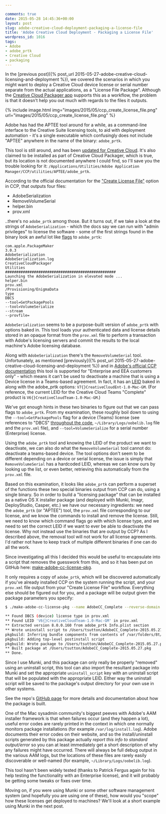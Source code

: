 ```yaml
---

comments: true
date: 2015-05-28 14:45:36+00:00
layout: post
slug: adobe-creative-cloud-deployment-packaging-a-license-file
title: 'Adobe Creative Cloud Deployment - Packaging a License File'
wordpress_id: 1016
tags:
- Adobe
- adobe_prtk
- Creative Cloud
- packaging
---
```

<!--
{% include image.html
    img="images/2015/05/CCP_Pkg_128.png"
    url="images/2015/05/CCP_Pkg_128.png"
%}
-->
In the [previous post]({% post_url 2015-05-27-adobe-creative-cloud-licensing-and-deployment %}), we covered the scenarios in which you might want to deploy a Creative Cloud device license or serial number separate from the actual applications, as a "License File Package". Although the [Creative Cloud Packager app](https://helpx.adobe.com/creative-cloud/packager.html) supports this as a workflow, the problem is that it doesn't help you out much with regards to the files it outputs.

{% include image.html
    img="images/2015/05/ccp_create_license_file.png"
    url="images/2015/05/ccp_create_license_file.png"
%}

<!-- [![ccp_create_license_file](images/2015/05/ccp_create_license_file.png)](images/2015/05/ccp_create_license_file.png) -->

Adobe has had the APTEE tool around for a while, as a command-line interface to the Creative Suite licensing tools, to aid with deployment automation - it's a single executable which confusingly does not include "APTEE" anywhere in the name of the binary: `adobe_prtk`.

This tool is still around, and has been [updated for Creative Cloud](https://helpx.adobe.com/creative-cloud/packager/provisioning-toolkit-enterprise.html). It's also claimed to be installed as part of Creative Cloud Packager, which is true, but its location is not documented anywhere I could find, so I'll save you the trouble looking for it: `/Applications/Utilities/Adobe Application Manager/CCP/utilities/APTEE/adobe_prtk`.

According to the official documentation for the ["Create License File"](https://helpx.adobe.com/creative-cloud/packager/create-license-file.html) option in CCP, that outputs four files:

  * AdobeSerialization
  * RemoveVolumeSerial
  * helper.bin
  * prov.xml


..there's no `adobe_prtk` among those. But it turns out, if we take a look at the strings of `AdobeSerialization` - which the docs say we can run with "admin privileges" to license the software - some of the first strings found in the binary look an awful lot like [flags](https://helpx.adobe.com/creative-cloud/packager/provisioning-toolkit-enterprise.html) to `adobe_prtk`:

```
com.apple.PackageMaker
3.0.3
AdobeSerialization
AdobeSerialization.log
CreativeCloudPackager
Utilities
##################################################
Launching the AdobeSerialization in elevated mode ...
helper.bin
prov.xml
/Provisioning/EnigmaData
type
DBCS
--tool=GetPackagePools
--tool=VolumeSerialize
--stream
--provfile=
```

`AdobeSerialization` seems to be a purpose-built version of `adobe_prtk` with options baked in. This tool loads your authenticated data and license details stored in an opaque format from the `prov.xml` file to perform a transaction with Adobe's licensing servers and commit the results to the local machine's Adobe licensing database.

Along with `AdobeSerialization` there's the `RemoveVolumeSerial` tool. Unfortunately, as mentioned [previously]({% post_url 2015-05-27-adobe-creative-cloud-licensing-and-deployment %}) and in [Adobe's official CCP documentation](https://helpx.adobe.com/creative-cloud/packager/create-license-file.html) this tool is supported for "Enterprise and EEA customers only" - which means it can't be used to deactivate a machine that is using a Device license in a Teams-based agreement. In fact, it has an [LEID](https://helpx.adobe.com/creative-cloud/packager/creative-cloud-licensing-identifiers.html) baked in along with the adobe_prtk options: `V7{}CreativeCloudEnt-1.0-Mac-GM`. (For reference, the current LEID for the Creative Cloud Teams "Complete" product is `V6{}CreativeCloudTeam-1.0-Mac-GM`.)

We've got enough hints in these two binaries to figure out that we can pass flags to `adobe_prtk`. From my examination, these roughly boil down to using the `--tool=GetPackagePools` flag for a device (Teams) license (see references to "DBCS" [throughout the code](https://gist.github.com/timsutton/fa65268f2c813039f706#file-adobeserialization_dbcs_flags-m-L80-L90), `~/Library/Logs/oobelib.log` file and the `prov.xml` file), and `--tool=VolumeSerialize` for a serial number (Enterprise) license.

Using the `adobe_prtk` tool and knowing the LEID of the product we want to deactivate, we can also do what the `RemoveVolumeSerial` tool cannot do: deactivate a teams-based device. The tool options don't seem to be different depending on a device or serial license, the issue is simply that `RemoveVolumeSerial` has a hardcoded LEID, whereas we can know ours by looking up the list, or even better, retrieving this automatically from the `prov.xml` file.

Based on this examination, it looks like `adobe_prtk` can perform a superset of the functions these two special binaries output from CCP can do, using a single binary. So in order to build a "licensing package" that can be installed as a native OS X installer package (and deployed with Munki, Imagr, DeployStudio, Casper, etc.) we have our necessary ingredients: we need the `adobe_prtk` (or "APTEE") tool, the `prov.xml` file corresponding to our license, and we know the commands to install and remove the license. Still, we need to know which command flags go with which license type, and we need to set the correct LEID if we want to ever be able to deactivate the license. Why not instead use the binaries that are output by CCP? As I described above, the removal tool will not work for all license agreements. I'd rather not have to keep track of multiple different binaries if one can do all the work.

Since investigating all this I decided this would be useful to encapsulate into a script that removes the guesswork from this, and so it has been put on GitHub here: [make-adobe-cc-license-pkg](https://github.com/timsutton/make-adobe-cc-license-pkg).

It only requires a copy of `adobe_prtk`, which will be discovered automatically if you've already installed CCP on the system running the script, and your `prov.xml` file output from your "Create License File" workflow. Everything else should be figured out for you, and a package will be output given the package parameters you specify:

```bash
$ ./make-adobe-cc-license-pkg --name AdobeCC_Complete --reverse-domain ca.macops prov.xml

** Found DBCS (device) license type in prov.xml
** Found LEID 'V6{}CreativeCloudTeam-1.0-Mac-GM' in prov.xml
** Extracted version 8.0.0.160 from adobe_prtk Info.plist section
** Wrote uninstall script to /Users/tsutton/AdobeCC_Complete-2015.05.27.uninstall
pkgbuild: Inferring bundle components from contents of /var/folders/8t/5trmslfj2cnd5gxkbmkbn5fj38qb2l/T/tmprvCGEI
pkgbuild: Adding top-level postinstall script
pkgbuild: Wrote package to /Users/tsutton/AdobeCC_Complete-2015.05.27.pkg
** Built package at /Users/tsutton/AdobeCC_Complete-2015.05.27.pkg
** Done.
```

Since I use Munki, and this package can only really be properly "removed" using an uninstall script, this tool can also import the resultant package into Munki and set the appropriate `uninstall_script` key with an uninstall script that will be populated with the appropriate LEID. Either way the uninstall script will be saved to the package's output directory for your own use in other systems.

See the repo's [GitHub page](https://github.com/timsutton/make-adobe-cc-license-pkg) for more details and documentation about how the package is built.

One of the Mac sysadmin community's biggest peeves with Adobe's AAM installer framework is that when failures occur (and they happen a lot), useful error codes are rarely printed in the context in which one normally monitors package installations (for example `/var/log/install.log`). Adobe documents their error codes on their website, and so the install/uninstall scripts generated by this package actually _report this info to standard output/error_ so you can at least immediately get a short description of why any failures might have occurred. There will always be full debug output in the various AAM logs, but the locations of these files are rarely easily discoverable or well-named (for example, `~/Library/Logs/oobelib.log`).

This tool hasn't been widely tested (thanks to Patrick Fergus again for his help testing the functionality with an Enterprise license), and it will probably be getting some tweaks or fixes over time.

Moving on, if you were using Munki or some other software management system (and hopefully you are using one of these), how would you "scope" how these licenses get deployed to machines? We'll look at a short example using Munki in the next post.
